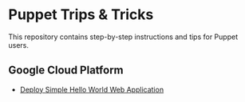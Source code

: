 # Puppet Trips & Tricks

This repository contains step-by-step instructions and tips for Puppet users.

## Google Cloud Platform

- [Deploy Simple Hello World Web Application][]


[Deploy Simple Hello World Web Application]: hello-world_webapp_google-cloud-platform_with_puppet.md
